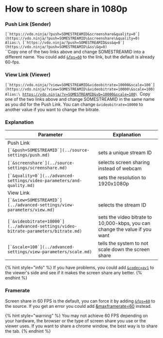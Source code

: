# How to screen share in 1080p

### Push Link (Sender)

``[`https://vdo.ninja/?push=SOMESTREAMID&screenshare&quality=0`](https://vdo.ninja/?push=SOMESTREAMID\&screenshare\&quality=0)``\
``Alias:\
[`https://vdo.ninja/?push=SOMESTREAMID&ss&q=0`](https://vdo.ninja/?push=SOMESTREAMID\&ss\&q=0)``\
``Copy one of the two links above and change SOMESTREAMID into a different name. You could add [`&fps=60`](../advanced-settings/video-parameters/and-fps.md) to the link, but the default is already 60-fps.

### View Link (Viewer)

``[`https://vdo.ninja/?view=SOMESTREAMID&videobitrate=10000&scale=100`](https://vdo.ninja/?view=SOMESTREAMID\&videobitrate=10000\&scale=100)``\
``Alias:\
``[`https://vdo.ninja/?v=SOMESTREAMID&vb=10000&scale=100`](https://vdo.ninja/?v=SOMESTREAMID\&vb=10000\&scale=100)``\
``Copy one of the two links above and change SOMESTREAMID in the same name as you did for the Push Link. You can change `&videobitrate=10000` to another value if you want to change the bitrate.

### Explanation

| Parameter                                                                             | Explanation                                                                 |
| ------------------------------------------------------------------------------------- | --------------------------------------------------------------------------- |
| Push Link                                                                             |                                                                             |
| ``[`&push=SOMESTREAMID`](../source-settings/push.md)``                                | sets a unique stream ID                                                     |
| ``[`&screenshare`](../source-settings/screenshare.md)``                               | selects screen sharing instead of webcam                                    |
| ``[`&quality=0`](../advanced-settings/video-parameters/and-quality.md)``              | sets the resolution to 1920x1080p                                           |
| View Link                                                                             |                                                                             |
| ``[`&view=SOMESTREAMID`](../advanced-settings/view-parameters/view.md)``              | selects the stream ID                                                       |
| ``[`&videobitrate=10000`](../advanced-settings/video-bitrate-parameters/bitrate.md)`` | sets the video bitrate to 10,000-kbps, you can change the value if you want |
| ``[`&scale=100`](../advanced-settings/view-parameters/scale.md)``                     | tells the system to not scale down the screen share                         |

{% hint style="info" %}
If you have problems, you could add [`&codec=av1`](../advanced-settings/view-parameters/codec.md) to the viewer's side and see if it makes the screen share any better.
{% endhint %}

### Framerate

Screen share in 60 FPS is the default, you can force it by adding [`&fps=60`](../advanced-settings/video-parameters/and-fps.md) to the source. If you get an error you could add [\&maxframerate=60](../source-settings/and-maxframerate.md) instead.

{% hint style="warning" %}
You may not achieve 60 FPS depending on your hardware, the browser or the type of screen share you use or the viewer uses. If you want to share a chrome window, the best way is to share the tab.
{% endhint %}

